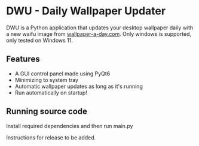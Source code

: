 # DWU - Daily Wallpaper Updater

DWU is a Python application that updates your desktop wallpaper daily with a new waifu image from [wallpaper-a-day.com](https://wallpaper-a-day.com).
Only windows is supported, only tested on Windows 11.

## Features
- A GUI control panel made using PyQt6
- Minimizing to system tray
- Automatic wallpaper updates as long as it's running
- Run automatically on startup!

## Running source code
Install required dependencies and then run main.py  

Instructions for release to be added.
